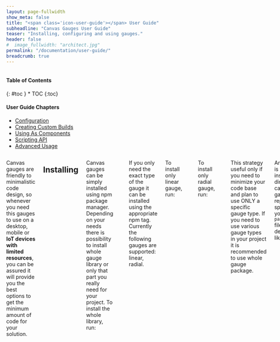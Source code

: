 ```yaml
---
layout: page-fullwidth
show_meta: false
title: "<span class='icon-user-guide'></span> User Guide"
subheadline: "Canvas Gauges User Guide"
teaser: "Installing, configuring and using gauges."
header: false
#  image_fullwidth: "architect.jpg"
permalink: "/documentation/user-guide/"
breadcrumb: true
---
```


<div class="row">
<div class="medium-4 medium-push-8 columns" markdown="1">
<div class="panel radius toc" markdown="1">
<h4>Table of Contents</h4>
{: #toc }
*  TOC
{:toc}
<h4>User Guide Chapters</h4>
<ul>
    <li><a href="{{site.url}}/documentation/user-guide/configuration">Configuration</a></li>
    <li><a href="{{site.url}}/documentation/user-guide/custom-builds">Creating Custom Builds</a></li>
    <li><a href="{{site.url}}/documentation/user-guide/using-as-component">Using As Components</a></li>
    <li><a href="{{site.url}}/documentation/user-guide/scripting-api">Scripting API</a></li>
    <li><a href="{{site.url}}/documentation/user-guide/advanced-usage">Advanced Usage</a></li>
</ul>
</div>
</div><!-- /.medium-4.columns -->



<div class="medium-8 medium-pull-4 columns" markdown="1">

Canvas gauges are friendly to minimalistic code design, so whenever you need this gauges to use on a desktop, mobile or **IoT devices with limited resources**, you can be assured it will provide you the best options to get the minimum amount of code for your solution.

## Installing

Canvas gauges can be simply installed using npm package manager. Depending on your needs there is possibility to install whole gauge library or only that part you really need for your project.
To install the whole library, run:

    $ npm install canvas-gauges

If you only need the exact type of the gauge it can be installed using the appropriate npm tag. Currently the following gauges are supported: linear, radial.

To install only linear gauge, run:

    $ npm install canvas-gauges@linear

To install only radial gauge, run:

    $ npm install canvas-gauges@radial

This strategy useful only if you need to minimize your code base and plan to use ONLY a specific gauge type. If you need to use various gauge types in your project it is recommended to use whole gauge package.

Another way is to force installation directly from canvas-gauges git repository, specifying in your ```package.json``` file a proper dependency, like:

~~~json
{
  "dependencies": {
    "canvas-gauges": "git@github.com:Mikhus/canvas-gauges.git"
  }
}
~~~

Or you may simply clone git repository locally:

    $ git clone git@github.com:Mikhus/canvas-gauges.git

There are more options obtaining canvas gauges. Please, follow [download]({{site.url}}/download/) page.

If it is not enough for you, please, refer to our [creating custom bulds tutorial]({{site.url}}/documentation/user-guide/custom-builds)

## Configuring

[All Configuration Options]({{site.url}}/documentation/user-guide/configuration)

Canvas gauges are **highly configurable web-components**. There are plenty of options which could help you build a unique pretty gauges for your web-pages.

Configuration options for the gauge usually passed to a constructor or update functions and are a plain JavaScript object or specified as an attributes of an HTML-element.

Naming rules are simple and follows the best practices accepted in the industry. All attributes are started with "data-" prefix (to produce valid HTML) and name part is dash-splitted words. For JavaScript naming it is used camelCase naming conventions.

For example, using these options are similar in terms of configuration:

~~~javascript
var gauge = new LinearGauge({
  renderTo: 'gauge-id',
  colorNumbers: 'red',
  width: 100,
  height: 300
})
~~~

~~~html
<canvas data-type="linear-gauge"
        data-color-numbers="red"
        data-width="100"
        data-height="300"
></canvas>
~~~

Canvas gauges supports dynamic re-configuration at runtime calling a special ```update()``` method or by dynamically changing HTML element attributes:

~~~javascript
gauge.update({ colorNumbers: 'blue' });
~~~

is similar to:

~~~javascript
$('canvas[data-type="linear-gauge"]').attr('data-color-numbers', 'blue');
~~~

Get a clue about available [configuration options]({{site.url}}/documentation/user-guide/configuration)

## Using

There are 2 ways of using gauges on the page.

First one is declarative by simply defining a gauge components in HTML, like

~~~html
<!doctype html>
<html>
<head>
    <title>Gauges as Components</title>
    <script src="gauge.min.js"></script>
</head>
<body>
<!-- Injecting linear gauge -->
<canvas data-type="linear-gauge"
        data-width="160"
        data-height="600"
        data-border-radius="20"
        data-borders="0"
        data-bar-stroke-width="20"
        data-minor-ticks="10"
        data-major-ticks="0,10,20,30,40,50,60,70,80,90,100"
        data-value="22.3"
        data-units="°C"
        data-color-value-box-shadow="false"
></canvas>

<!-- Injecting radial gauge -->
<canvas data-type="radial-gauge"
        data-width="400"
        data-height="400"
        data-units="Km/h"
        data-title="false"
        data-value="0"
        data-min-value="0"
        data-max-value="220"
        data-major-ticks="0,20,40,60,80,100,120,140,160,180,200,220"
        data-minor-ticks="2"
        data-stroke-ticks="false"
        data-highlights='[
            { "from": 0, "to": 50, "color": "rgba(0,255,0,.15)" },
            { "from": 50, "to": 100, "color": "rgba(255,255,0,.15)" },
            { "from": 100, "to": 150, "color": "rgba(255,30,0,.25)" },
            { "from": 150, "to": 200, "color": "rgba(255,0,225,.25)" },
            { "from": 200, "to": 220, "color": "rgba(0,0,255,.25)" }
        ]'
        data-color-plate="#222"
        data-color-major-ticks="#f5f5f5"
        data-color-minor-ticks="#ddd"
        data-color-title="#fff"
        data-color-units="#ccc"
        data-color-numbers="#eee"
        data-color-needle-start="rgba(240, 128, 128, 1)"
        data-color-needle-end="rgba(255, 160, 122, .9)"
        data-value-box="true"
        data-animation-rule="bounce"
        data-animation-duration="500"
        data-font-value="Led"
        data-animated-value="true"
></canvas>
</body>
</html>
~~~

Read more: [Using gauges as components]({{site.url}}/documentation/user-guide/using-as-component)

Another way is to use scripting API to inject gauges to the page:

~~~javascript
var gauge = new LinearGauge({
    renderTo: document.createElement('canvas'),
    width: 160,
    height: 600,
    borderRadius: 20,
    borders: 0,
    barStrokeWidth: 20,
    minorTicks: 10,
    majorTicks: [0,10,20,30,40,50,60,70,80,90,100],
    value: 22.3,
    units: "°C",
    colorValueBoxShadow: false
});

document.body.appendChild(gauge.options.renderTo);
~~~

Read more: [Gauges Scripting API]({{site.url}}/documentation/user-guide/scripting-api)

</div><!-- /.medium-8.columns -->
</div><!-- /.row -->

